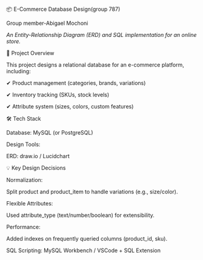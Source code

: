 
📦 E-Commerce Database Design(group 787)

Group member-Abigael Mochoni

*An Entity-Relationship Diagram (ERD) and SQL implementation for an online store.*

📌 Project Overview

This project designs a relational database for an e-commerce platform, including:

✔ Product management (categories, brands, variations)

✔ Inventory tracking (SKUs, stock levels)

✔ Attribute system (sizes, colors, custom features)

🛠️ Tech Stack

Database: MySQL (or PostgreSQL)

Design Tools:

ERD: draw.io / Lucidchart

💡 Key Design Decisions

Normalization:

Split product and product_item to handle variations (e.g., size/color).

Flexible Attributes:

Used attribute_type (text/number/boolean) for extensibility.

Performance:

Added indexes on frequently queried columns (product_id, sku).

SQL Scripting: MySQL Workbench / VSCode + SQL Extension




